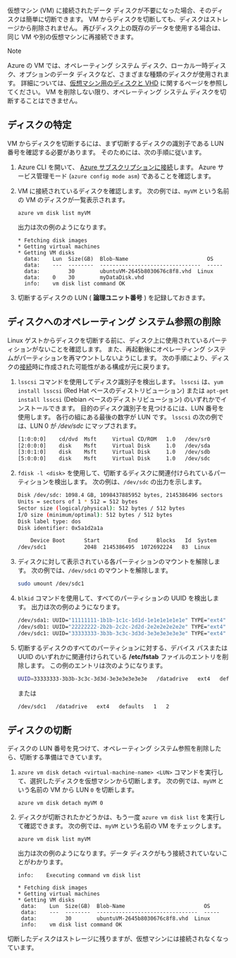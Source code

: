 仮想マシン (VM) に接続されたデータ ディスクが不要になった場合、そのディスクは簡単に切断できます。 VM からディスクを切断しても、ディスクはストレージから削除されません。 再びディスク上の既存のデータを使用する場合は、同じ VM や別の仮想マシンに再接続できます。  

> [!NOTE]
> Azure の VM では、オペレーティング システム ディスク、ローカル一時ディスク、オプションのデータ ディスクなど、さまざまな種類のディスクが使用されます。 詳細については、[仮想マシン用のディスクと VHD](../articles/virtual-machines/linux/about-disks-and-vhds.md?toc=%2fazure%2fvirtual-machines%2flinux%2ftoc.json) に関するページを参照してください。 VM を削除しない限り、オペレーティング システム ディスクを切断することはできません。

## <a name="find-the-disk"></a>ディスクの特定
VM からディスクを切断するには、まず切断するディスクの識別子である LUN 番号を確認する必要があります。 そのためには、次の手順に従います。

1. Azure CLI を開いて、 [Azure サブスクリプションに接続](../articles/xplat-cli-connect.md)します。 Azure サービス管理モード (`azure config mode asm`) であることを確認します。
2. VM に接続されているディスクを確認します。 次の例では、`myVM` という名前の VM のディスクが一覧表示されます。

    ```azurecli
    azure vm disk list myVM
    ```

    出力は次の例のようになります。

    ```azurecli
    * Fetching disk images
    * Getting virtual machines
    * Getting VM disks
      data:    Lun  Size(GB)  Blob-Name                         OS
      data:    ---  --------  --------------------------------  -----
      data:         30        ubuntuVM-2645b8030676c8f8.vhd  Linux
      data:    0    30        myDataDisk.vhd
      info:    vm disk list command OK
    ```

3. 切断するディスクの LUN ( **論理ユニット番号** ) を記録しておきます。

## <a name="remove-operating-system-references-to-the-disk"></a>ディスクへのオペレーティング システム参照の削除
Linux ゲストからディスクを切断する前に、ディスク上に使用されているパーティションがないことを確認します。 また、再起動後にオペレーティング システムがパーティションを再マウントしないようにします。 次の手順により、ディスクの[接続](../articles/virtual-machines/linux/classic/attach-disk.md?toc=%2fazure%2fvirtual-machines%2flinux%2fclassic%2ftoc.json)時に作成された可能性がある構成が元に戻ります。

1. `lsscsi` コマンドを使用してディスク識別子を検出します。 `lsscsi` は、`yum install lsscsi` (Red Hat ベースのディストリビューション) または `apt-get install lsscsi` (Debian ベースのディストリビューション) のいずれかでインストールできます。 目的のディスク識別子を見つけるには、LUN 番号を使用します。 各行の組にある最後の数字が LUN です。 `lsscsi` の次の例では、LUN 0 が */dev/sdc* にマップされます。

    ```bash
    [1:0:0:0]    cd/dvd  Msft     Virtual CD/ROM   1.0   /dev/sr0
    [2:0:0:0]    disk    Msft     Virtual Disk     1.0   /dev/sda
    [3:0:1:0]    disk    Msft     Virtual Disk     1.0   /dev/sdb
    [5:0:0:0]    disk    Msft     Virtual Disk     1.0   /dev/sdc
    ```

2. `fdisk -l <disk>` を使用して、切断するディスクに関連付けられているパーティションを検出します。 次の例は、`/dev/sdc` の出力を示します。

    ```bash
    Disk /dev/sdc: 1098.4 GB, 1098437885952 bytes, 2145386496 sectors
    Units = sectors of 1 * 512 = 512 bytes
    Sector size (logical/physical): 512 bytes / 512 bytes
    I/O size (minimum/optimal): 512 bytes / 512 bytes
    Disk label type: dos
    Disk identifier: 0x5a1d2a1a
    
        Device Boot      Start         End      Blocks   Id  System
    /dev/sdc1            2048  2145386495  1072692224   83  Linux
    ```

3. ディスクに対して表示されている各パーティションのマウントを解除します。 次の例では、`/dev/sdc1` のマウントを解除します。

    ```bash
    sudo umount /dev/sdc1
    ```

4. `blkid` コマンドを使用して、すべてのパーティションの UUID を検出します。 出力は次の例のようになります。

    ```bash
    /dev/sda1: UUID="11111111-1b1b-1c1c-1d1d-1e1e1e1e1e1e" TYPE="ext4"
    /dev/sdb1: UUID="22222222-2b2b-2c2c-2d2d-2e2e2e2e2e2e" TYPE="ext4"
    /dev/sdc1: UUID="33333333-3b3b-3c3c-3d3d-3e3e3e3e3e3e" TYPE="ext4"
    ```

5. 切断するディスクのすべてのパーティションに対する、デバイス パスまたは UUID のいずれかに関連付けられている **/etc/fstab** ファイルのエントリを削除します。  この例のエントリは次のようになります。

    ```sh  
   UUID=33333333-3b3b-3c3c-3d3d-3e3e3e3e3e3e   /datadrive   ext4   defaults   1   2
   ```

    または
   
   ```sh   
   /dev/sdc1   /datadrive   ext4   defaults   1   2
   ```

## <a name="detach-the-disk"></a>ディスクの切断
ディスクの LUN 番号を見つけて、オペレーティング システム参照を削除したら、切断する準備はできています。

1. `azure vm disk detach
   <virtual-machine-name> <LUN>` コマンドを実行して、選択したディスクを仮想マシンから切断します。 次の例では、`myVM` という名前の VM から LUN `0` を切断します。
   
    ```azurecli
    azure vm disk detach myVM 0
    ```

2. ディスクが切断されたかどうかは、もう一度 `azure vm disk list` を実行して確認できます。 次の例では、`myVM` という名前の VM をチェックします。
   
    ```azurecli
    azure vm disk list myVM
    ```

    出力は次の例のようになります。データ ディスクがもう接続されていないことがわかります。

    ```azurecli
    info:    Executing command vm disk list
   
   * Fetching disk images
   * Getting virtual machines
   * Getting VM disks
     data:    Lun  Size(GB)  Blob-Name                         OS
     data:    ---  --------  --------------------------------  -----
     data:         30        ubuntuVM-2645b8030676c8f8.vhd  Linux
     info:    vm disk list command OK
    ```

切断したディスクはストレージに残りますが、仮想マシンには接続されなくなっています。

